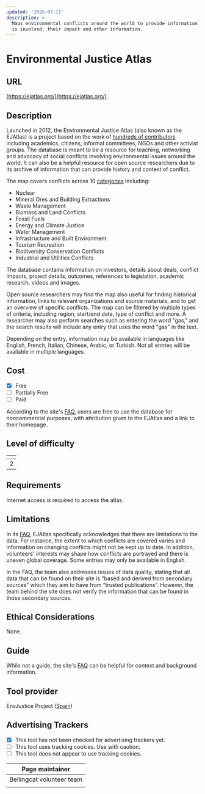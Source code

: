```yaml
---
updated: '2025-07-11'
description: >-
  Maps environmental conflicts around the world to provide information about who
  is involved, their impact and other information.
---
```


# Environmental Justice Atlas

## URL

[https://ejatlas.org/](https://ejatlas.org/)

## Description

Launched in 2012, the Environmental Justice Atlas (also known as the EJAtlas) is a project based on the work of [hundreds of contributors](https://ejatlas.org/backoffice/cms/en/faq/) including academics, citizens, informal committees, NGOs and other activist groups. The database is meant to be a resource for teaching, networking and advocacy of social conflicts involving environmental issues around the world. It can also be a helpful resource for open source researchers due to its archive of information that can provide history and context of conflict.

The map covers conflicts across 10 [categories](https://ejatlas.org/backoffice/cms/en/faq/) including:

* Nuclear
* Mineral Ores and Building Extractions
* Waste Management
* Biomass and Land Conflicts
* Fossil Fuels
* Energy and Climate Justice
* Water Management
* Infrastructure and Built Environment
* Tourism Recreation
* Biodiversity Conservation Conflicts
* Industrial and Utilities Conflicts

The database contains information on investors, details about deals, conflict impacts, project details, outcomes, references to legislation, academic research, videos and images.

Open source researchers may find the map also useful for finding historical information, links to relevant organizations and source materials, and to get an overview of specific conflicts. The map can be filtered by multiple types of criteria, including region, start/end date, type of conflict and more. A researcher may also perform searches such as entering the word "gas," and the search results will include any entry that uses the word "gas" in the text.

Depending on the entry, information may be available in languages like English, French, Italian, Chinese, Arabic, or Turkish. Not all entries will be available in multiple languages.

## Cost

* [x] Free
* [ ] Partially Free
* [ ] Paid

According to the site's [FAQ](https://ejatlas.org/backoffice/cms/en/faq/), users are free to use the database for noncommercial purposes, with attribution given to the EJAtlas and a link to their homepage.

## Level of difficulty

<table><thead><tr><th data-type="rating" data-max="5"></th></tr></thead><tbody><tr><td>2</td></tr></tbody></table>

## Requirements

Internet access is required to access the atlas.

## Limitations

In its [FAQ](https://ejatlas.org/backoffice/cms/en/faq/), EJAtlas specifically acknowledges that there are limitations to the data. For instance, the extent to which conflicts are covered varies and information on changing conflicts might not be kept up to date. In addition, volunteers' interests may shape how conflicts are portrayed and there is uneven global coverage. Some entries may only be available in English.

In the FAQ, the team also addresses issues of data quality, stating that all data that can be found on their site is "based and derived from secondary sources” which they aim to have from “trusted publications”. However, the team behind the site does not verify the information that can be found in those secondary sources.

## Ethical Considerations

None.

## Guide

While not a guide, the site's [FAQ](https://ejatlas.org/backoffice/cms/en/faq/) can be helpful for context and background information.

## Tool provider

EnvJustice Project ([Spain](http://www.envjustice.org/project/))

## Advertising Trackers

* [x] This tool has not been checked for advertising trackers yet.
* [ ] This tool uses tracking cookies. Use with caution.
* [ ] This tool does not appear to use tracking cookies.

| Page maintainer           |
| ------------------------- |
| Bellingcat volunteer team |
|                           |
